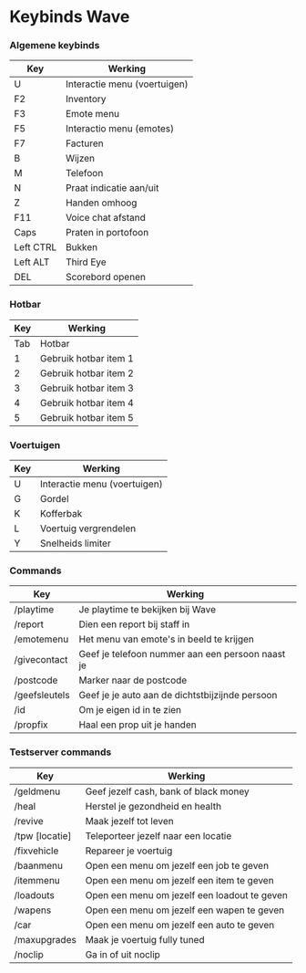 # Keybinds Wave



### Algemene keybinds
| **Key** | **Werking**  |
|---|---|
| U | Interactie menu (voertuigen)
| F2 | Inventory
| F3 | Emote menu
| F5 | Interactio menu (emotes)
| F7 | Facturen
| B | Wijzen
| M | Telefoon
| N | Praat indicatie aan/uit
| Z | Handen omhoog
| F11 | Voice chat afstand
| Caps | Praten in portofoon
| Left CTRL | Bukken
| Left ALT | Third Eye
| DEL | Scorebord openen

### Hotbar
| **Key** | **Werking**  |
|---|---|
| Tab | Hotbar
| 1 | Gebruik hotbar item 1
| 2 | Gebruik hotbar item 2
| 3 | Gebruik hotbar item 3
| 4 | Gebruik hotbar item 4
| 5 | Gebruik hotbar item 5

### Voertuigen
| **Key** | **Werking**  |
|---|---|
| U | Interactie menu (voertuigen)
| G | Gordel
| K | Kofferbak
| L | Voertuig vergrendelen
| Y | Snelheids limiter

### Commands
| **Key** | **Werking**  |
|---|---|
| /playtime | Je playtime te bekijken bij Wave
| /report | Dien een report bij staff in
| /emotemenu | Het menu van emote's in beeld te krijgen
| /givecontact | Geef je telefoon nummer aan een persoon naast je
| /postcode | Marker naar de postcode
| /geefsleutels | Geef je je auto aan de dichtstbijzijnde persoon
| /id | Om je eigen id in te zien
| /propfix | Haal een prop uit je handen

### Testserver commands
| **Key** | **Werking**  |
|---|---|
| /geldmenu | Geef jezelf cash, bank of black money
| /heal | Herstel je gezondheid en health
| /revive | Maak jezelf tot leven
| /tpw [locatie] | Teleporteer jezelf naar een locatie
| /fixvehicle | Repareer je voertuig
| /baanmenu | Open een menu om jezelf een job te geven
| /itemmenu | Open een menu om jezelf een item te geven
| /loadouts | Open een menu om jezelf een loadout te geven
| /wapens | Open een menu om jezelf een wapen te geven
| /car | Open een menu om jezelf een auto te geven
| /maxupgrades | Maak je voertuig fully tuned
| /noclip | Ga in of uit noclip 
